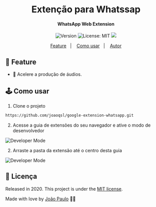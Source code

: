<h1 align="center">Extenção para Whatssap</h1>

<h4 align="center">WhatsApp Web Extension</h4>

<p align="center">
    <img alt="Version" src="https://img.shields.io/badge/version-1.0.0-success" />
    <img alt="License: MIT" src="https://img.shields.io/badge/License-MIT-9cf" />
    <a aria-label="João" href="https://www.instagram.com/joaopaulo.316">
        <img src="https://img.shields.io/badge/João-Follow-green?logo=instagram&style=social"></img>
    </a>
</p>

<p align="center">
  <a href="#feature">Feature</a>&nbsp;&nbsp;&nbsp;|&nbsp;&nbsp;&nbsp;
  <a href="#como-usar">Como usar</a>&nbsp;&nbsp;&nbsp;|&nbsp;&nbsp;&nbsp;
  <a href="#licença">Autor</a>
</p>

## :rocket: Feature

* :runner: Acelere a produção de áudios.

## :joystick: Como usar

1. Clone o projeto

```sh
https://github.com/joaoqsl/google-extension-whatsapp.git
```

2. Acesse a guia de extensões do seu navegador e ative o modo de desenvolvedor

<img src="https://github.com/joaoqsl/google-extension-whatsapp/blob/master/images/devmode.jpg" alt="Developer Mode"/>


2. Arraste a pasta da extensão até o centro desta guia

<img src="https://github.com/joaoqsl/google-extension-whatsapp/blob/master/images/folder.jpg" alt="Developer Mode"/>

## :memo: Licença

Released in 2020.
This project is under the [MIT license](https://github.com/LauraBeatris/foodfy/master/LICENSE).

Made with love by [João Paulo](https://github.com/joaoqsl) 💜🚀


